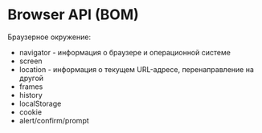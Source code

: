 # Browser API (BOM)
Браузерное окружение:

- navigator - информация о браузере и операционной системе
- screen
- location - информация о текущем URL-адресе, перенаправление на другой
- frames
- history
- localStorage
- cookie
- alert/confirm/prompt
